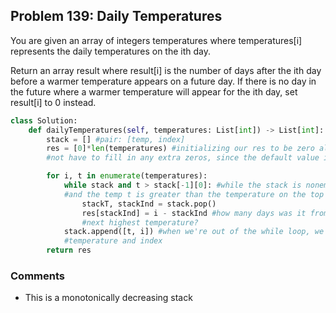 ## Problem 139: Daily Temperatures
You are given an array of integers temperatures where temperatures[i] represents the daily temperatures on the ith day.

Return an array result where result[i] is the number of days after the ith day before a warmer temperature appears on a future day. If there is no day in the future where a warmer temperature will appear for the ith day, set result[i] to 0 instead.

```python
class Solution:
    def dailyTemperatures(self, temperatures: List[int]) -> List[int]:
        stack = [] #pair: [temp, index]
        res = [0]*len(temperatures) #initializing our res to be zero allows us to 
        #not have to fill in any extra zeros, since the default value is automatically zero

        for i, t in enumerate(temperatures):
            while stack and t > stack[-1][0]: #while the stack is nonempty 
            #and the temp t is greater than the temperature on the top of our stack
                stackT, stackInd = stack.pop()
                res[stackInd] = i - stackInd #how many days was it from now to the
                #next highest temperature?
            stack.append([t, i]) #when we're out of the while loop, we append to the stack the current
            #temperature and index
        return res 
```
### Comments
- This is a monotonically decreasing stack
